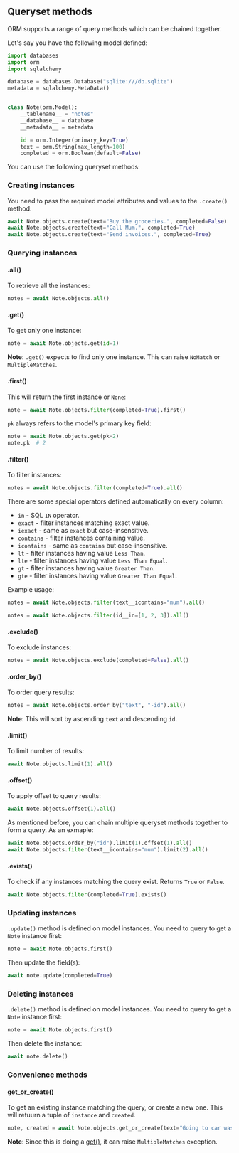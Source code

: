 ## Queryset methods

ORM supports a range of query methods which can be chained together.

Let's say you have the following model defined:

```python
import databases
import orm
import sqlalchemy

database = databases.Database("sqlite:///db.sqlite")
metadata = sqlalchemy.MetaData()


class Note(orm.Model):
    __tablename__ = "notes"
    __database__ = database
    __metadata__ = metadata

    id = orm.Integer(primary_key=True)
    text = orm.String(max_length=100)
    completed = orm.Boolean(default=False)
```

You can use the following queryset methods:

### Creating instances

You need to pass the required model attributes and values to the `.create()` method:

```python
await Note.objects.create(text="Buy the groceries.", completed=False)
await Note.objects.create(text="Call Mum.", completed=True)
await Note.objects.create(text="Send invoices.", completed=True)
```

### Querying instances

#### .all()

To retrieve all the instances:

```python
notes = await Note.objects.all()
```

#### .get()

To get only one instance:

```python
note = await Note.objects.get(id=1)
```

**Note**: `.get()` expects to find only one instance. This can raise `NoMatch` or `MultipleMatches`.

#### .first()

This will return the first instance or `None`:

```python
note = await Note.objects.filter(completed=True).first()
```

`pk` always refers to the model's primary key field:

```python
note = await Note.objects.get(pk=2)
note.pk  # 2
```

#### .filter()

To filter instances:

```python
notes = await Note.objects.filter(completed=True).all()
```

There are some special operators defined automatically on every column:

* `in` - SQL `IN` operator.
* `exact` - filter instances matching exact value.
* `iexact` - same as `exact` but case-insensitive.
* `contains` - filter instances containing value.
* `icontains` - same as `contains` but case-insensitive.
* `lt` - filter instances having value `Less Than`.
* `lte` - filter instances having value `Less Than Equal`.
* `gt` - filter instances having value `Greater Than`.
* `gte` - filter instances having value `Greater Than Equal`.

Example usage:

```python
notes = await Note.objects.filter(text__icontains="mum").all()

notes = await Note.objects.filter(id__in=[1, 2, 3]).all()
```

#### .exclude()

To exclude instances:

```python
notes = await Note.objects.exclude(completed=False).all()
```

#### .order_by()

To order query results:

```python
notes = await Note.objects.order_by("text", "-id").all()
```

**Note**: This will sort by ascending `text` and descending `id`.

#### .limit()

To limit number of results:

```python
await Note.objects.limit(1).all()
```

#### .offset()

To apply offset to query results:

```python
await Note.objects.offset(1).all()
```

As mentioned before, you can chain multiple queryset methods together to form a query.
As an exmaple:

```python
await Note.objects.order_by("id").limit(1).offset(1).all()
await Note.objects.filter(text__icontains="mum").limit(2).all()
```

#### .exists()

To check if any instances matching the query exist. Returns `True` or `False`.

```python
await Note.objects.filter(completed=True).exists()
```

### Updating instances

`.update()` method is defined on model instances.
You need to query to get a `Note` instance first:

```python
note = await Note.objects.first()
```

Then update the field(s):

```python
await note.update(completed=True)
```

### Deleting instances

`.delete()` method is defined on model instances.
You need to query to get a `Note` instance first:

```python
note = await Note.objects.first()
```

Then delete the instance:

```python
await note.delete()
```

### Convenience methods

#### get_or_create()

To get an existing instance matching the query, or create a new one.
This will retuurn a tuple of `instance` and `created`.

```python
note, created = await Note.objects.get_or_create(text="Going to car wash")
```

**Note**: Since this is doing a [get()](#get), it can raise `MultipleMatches` exception.
